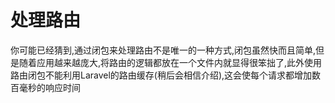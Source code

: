 # 处理路由

你可能已经猜到,通过闭包来处理路由不是唯一的一种方式,闭包虽然快而且简单,但是随着应用越来越庞大,将路由的逻辑都放在一个文件内就显得很笨拙了,此外使用路由闭包不能利用Laravel的路由缓存\(稍后会相信介绍\),这会使每个请求都增加数百毫秒的响应时间

